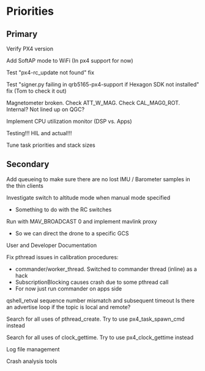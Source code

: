 
# Priorities

## Primary

Verify PX4 version

Add SoftAP mode to WiFi (In px4 support for now)

Test "px4-rc_update not found" fix

Test "signer.py failing in qrb5165-px4-support if Hexagon SDK not installed" fix (Tom to check it out)

Magnetometer broken. Check ATT_W_MAG. Check CAL_MAG0_ROT. Internal? Not lined up on QGC?

Implement CPU utilization monitor (DSP vs. Apps)

Testing!!! HIL and actual!!!

Tune task priorities and stack sizes

## Secondary

Add queueing to make sure there are no lost IMU / Barometer samples in the thin clients

Investigate switch to altitude mode when manual mode specified
- Something to do with the RC switches

Run with MAV_BROADCAST 0 and implement mavlink proxy
   * So we can direct the drone to a specific GCS

User and Developer Documentation

Fix pthread issues in calibration procedures:
- commander/worker_thread. Switched to commander thread (inline) as a hack
- SubscriptionBlocking causes crash due to some pthread call
- For now just run commander on apps side

qshell_retval sequence number mismatch and subsequent timeout
Is there an advertise loop if the topic is local and remote?

Search for all uses of pthread_create. Try to use px4_task_spawn_cmd instead

Search for all uses of clock_gettime. Try to use px4_clock_gettime instead

Log file management

Crash analysis tools
